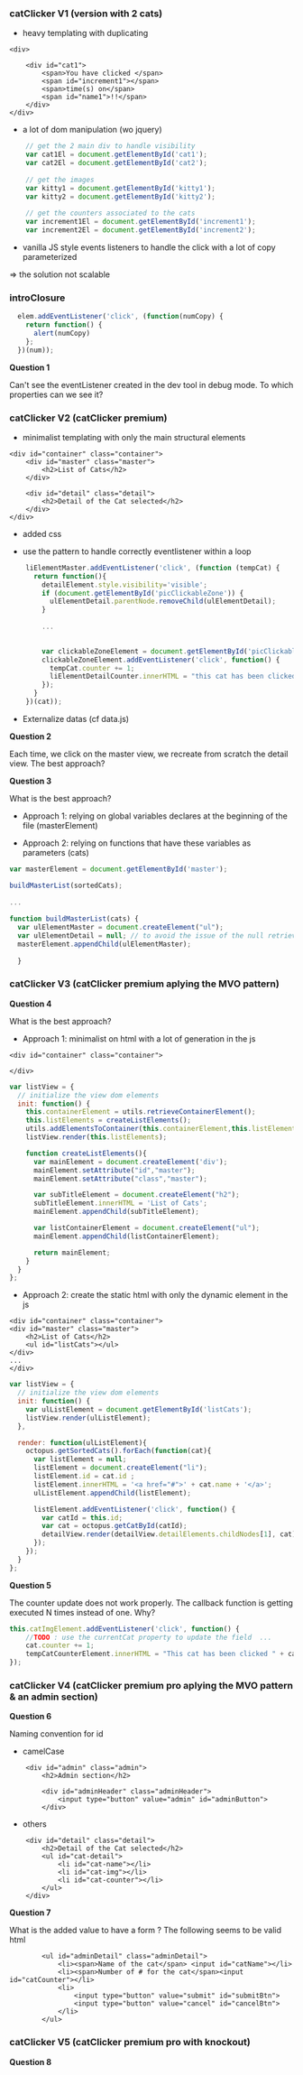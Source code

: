 

### catClicker V1 (version with 2 cats)


* heavy templating with duplicating 

``` 
<div>

    <div id="cat1">
        <span>You have clicked </span>
        <span id="increment1"></span>
        <span>time(s) on</span>
        <span id="name1">!!</span>
    </div>
</div>

```

* a lot of dom manipulation (wo jquery)


```javascript
    // get the 2 main div to handle visibility
    var cat1El = document.getElementById('cat1');
    var cat2El = document.getElementById('cat2');
    
    // get the images
    var kitty1 = document.getElementById('kitty1');
    var kitty2 = document.getElementById('kitty2');
    
    // get the counters associated to the cats
    var increment1El = document.getElementById('increment1');
    var increment2El = document.getElementById('increment2');
```

* vanilla JS style events listeners to handle the click with a lot of copy parameterized


=> the solution not scalable


### introClosure
```javascript
  elem.addEventListener('click', (function(numCopy) {
    return function() {
      alert(numCopy)
    };
  })(num));
```


**Question 1**

Can't see the eventListener created in the dev tool in debug mode. To which properties can we see it?



### catClicker V2 (catClicker premium)

* minimalist templating with only the main structural elements

``` 
<div id="container" class="container">
    <div id="master" class="master">
        <h2>List of Cats</h2>
    </div>

    <div id="detail" class="detail">
        <h2>Detail of the Cat selected</h2>
    </div>
</div>

```
* added css

* use the pattern to handle correctly eventlistener within a loop
```javascript
    liElementMaster.addEventListener('click', (function (tempCat) {
      return function(){
        detailElement.style.visibility='visible';
        if (document.getElementById('picClickableZone')) {
          ulElementDetail.parentNode.removeChild(ulElementDetail);
        }
        
        ...
  

        var clickableZoneElement = document.getElementById('picClickableZone');
        clickableZoneElement.addEventListener('click', function() {
          tempCat.counter += 1;
          liElementDetailCounter.innerHTML = "this cat has been clicked " + tempCat.counter + " times";
        });
      }
    })(cat));
```

* Externalize datas (cf data.js)

**Question 2**

Each time, we click on the master view, we recreate from scratch the detail view. The best approach?

**Question 3**

What is the best approach?

* Approach 1: relying on global variables declares at the beginning of the file (masterElement)


* Approach 2: relying on functions that have these variables as parameters (cats)

```javascript
var masterElement = document.getElementById('master');

buildMasterList(sortedCats);
  
...
  
function buildMasterList(cats) {
  var ulElementMaster = document.createElement("ul");
  var ulElementDetail = null; // to avoid the issue of the null retrieved when selecting on a different link from the initial one
  masterElement.appendChild(ulElementMaster);
  
  }
```



### catClicker V3 (catClicker premium aplying the MVO pattern)

**Question 4**

What is the best approach?

* Approach 1: minimalist on html with a lot of generation in the js
```
<div id="container" class="container">

</div>
```

```javascript
var listView = {
  // initialize the view dom elements
  init: function() {
    this.containerElement = utils.retrieveContainerElement();
    this.listElements = createListElements();
    utils.addElementsToContainer(this.containerElement,this.listElements);
    listView.render(this.listElements);

    function createListElements(){
      var mainElement = document.createElement('div');
      mainElement.setAttribute("id","master");
      mainElement.setAttribute("class","master");

      var subTitleElement = document.createElement("h2");
      subTitleElement.innerHTML = 'List of Cats';
      mainElement.appendChild(subTitleElement);

      var listContainerElement = document.createElement("ul");
      mainElement.appendChild(listContainerElement);

      return mainElement;
    }
  }
};
```

* Approach 2: create the static  html with only the dynamic element in the js
```
<div id="container" class="container">
<div id="master" class="master">
    <h2>List of Cats</h2>
    <ul id="listCats"></ul>
</div>
...
</div>
```

```javascript
var listView = {
  // initialize the view dom elements
  init: function() {
    var ulListElement = document.getElementById('listCats');
    listView.render(ulListElement);
  },

  render: function(ulListElement){
    octopus.getSortedCats().forEach(function(cat){
      var listElement = null;
      listElement = document.createElement("li");
      listElement.id = cat.id ;
      listElement.innerHTML = '<a href="#">' + cat.name + '</a>';
      ulListElement.appendChild(listElement);

      listElement.addEventListener('click', function() {
        var catId = this.id;
        var cat = octopus.getCatById(catId);
        detailView.render(detailView.detailElements.childNodes[1], cat);
      });
    });
  }
};
```

**Question 5**

The counter update does not work properly.
The callback function is getting executed N times instead of one. Why?

```javascript
this.catImgElement.addEventListener('click', function() {
    //TODO : use the currentCat property to update the field  ...
    cat.counter += 1;
    tempCatCounterElement.innerHTML = "This cat has been clicked " + cat.counter + " times";
});
```

### catClicker V4 (catClicker premium pro aplying the MVO pattern & an admin section)
**Question 6**


Naming convention for id

* camelCase
```
    <div id="admin" class="admin">
        <h2>Admin section</h2>

        <div id="adminHeader" class="adminHeader">
            <input type="button" value="admin" id="adminButton">
        </div>
```
* others

```
    <div id="detail" class="detail">
        <h2>Detail of the Cat selected</h2>
        <ul id="cat-detail">
            <li id="cat-name"></li>
            <li id="cat-img"></li>
            <li id="cat-counter"></li>
        </ul>
    </div>
```

**Question 7**

What is the added value to have a form ?
The following seems to be valid html

```
        <ul id="adminDetail" class="adminDetail">
            <li><span>Name of the cat</span> <input id="catName"></li>
            <li><span>Number of # for the cat</span><input id="catCounter"></li>
            <li>
                <input type="button" value="submit" id="submitBtn">
                <input type="button" value="cancel" id="cancelBtn">
            </li>
        </ul>
```


### catClicker V5 (catClicker premium pro with knockout)
**Question 8**
